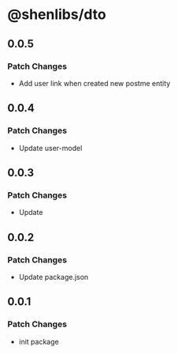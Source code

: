 # @shenlibs/dto

## 0.0.5

### Patch Changes

- Add user link when created new postme entity

## 0.0.4

### Patch Changes

- Update user-model

## 0.0.3

### Patch Changes

- Update

## 0.0.2

### Patch Changes

- Update package.json

## 0.0.1

### Patch Changes

- init package
